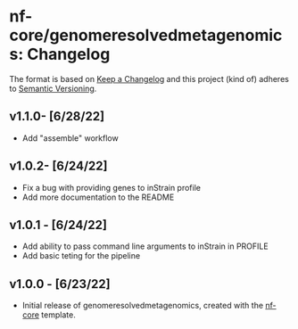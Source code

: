 # nf-core/genomeresolvedmetagenomics: Changelog

The format is based on [Keep a Changelog](https://keepachangelog.com/en/1.0.0/)
and this project (kind of) adheres to [Semantic Versioning](https://semver.org/spec/v2.0.0.html).

## v1.1.0- [6/28/22]

- Add "assemble" workflow

## v1.0.2- [6/24/22]

- Fix a bug with providing genes to inStrain profile
- Add more documentation to the README

## v1.0.1 - [6/24/22]

- Add ability to pass command line arguments to inStrain in PROFILE
- Add basic teting for the pipeline

## v1.0.0 - [6/23/22]

- Initial release of genomeresolvedmetagenomics, created with the [nf-core](https://nf-co.re/) template.
